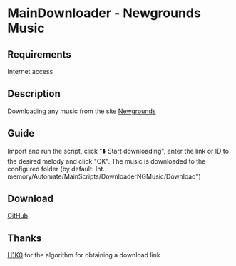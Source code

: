 # MainDownloader - Newgrounds Music
## Requirements
Internet access
## Description
Downloading any music from the site [Newgrounds](https://www.newgrounds.com/audio)
## Guide
Import and run the script, click "⬇️ Start downloading", enter the link or ID to the desired melody and click "OK". The music is downloaded to the configured folder (by default: Int. memory/Automate/MainScripts/DownloaderNGMusic/Download")
## Download
[GitHub](https://github.com/MainPlay-YT/MainScripts-Automate/raw/main/MainDownloaderNGMusic/Releases/!Latest/MainDownloader%20-%20Newgrounds%20Music.flo)
## Thanks
[H1K0](https://github.com/H1K0) for the algorithm for obtaining a download link